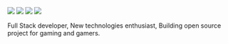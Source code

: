 ![](https://capsule-render.vercel.app/api?type=waving&color=gradient&height=300&section=header&text=Jericho&fontSize=90&desc=Full%20stack%20web%20dev,%20creating%20open%20source%20code%20for%20gaming%20and%20gamers&descAlignY=65)
![](http://github-profile-summary-cards.vercel.app/api/cards/profile-details?username=jericho1060&theme=dracula)
![](http://github-profile-summary-cards.vercel.app/api/cards/stats?username=jericho1060&theme=dracula)
![](http://github-profile-summary-cards.vercel.app/api/cards/productive-time?username=jericho1060&theme=dracula&utcOffset=0)


Full Stack developer, New technologies enthusiast, Building open source project for gaming and gamers.
